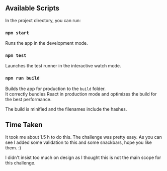 ## Available Scripts

In the project directory, you can run:

### `npm start`

Runs the app in the development mode.<br />

### `npm test`

Launches the test runner in the interactive watch mode.<br />

### `npm run build`

Builds the app for production to the `build` folder.<br />
It correctly bundles React in production mode and optimizes the build for the best performance.

The build is minified and the filenames include the hashes.<br />

## Time Taken

It took me about 1.5 h to do this.
The challenge was pretty easy. As you can see I added some validation to this and some snackbars, hope you like them. :)

I didn't insist too much on design as I thought this is not the main scope for this challenge.
